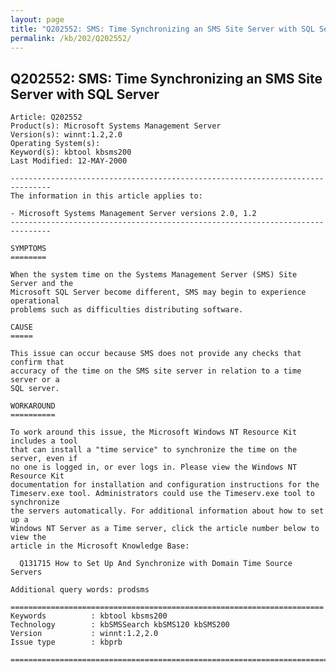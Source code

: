 ```yaml
---
layout: page
title: "Q202552: SMS: Time Synchronizing an SMS Site Server with SQL Server"
permalink: /kb/202/Q202552/
---
```


## Q202552: SMS: Time Synchronizing an SMS Site Server with SQL Server

	Article: Q202552
	Product(s): Microsoft Systems Management Server
	Version(s): winnt:1.2,2.0
	Operating System(s): 
	Keyword(s): kbtool kbsms200
	Last Modified: 12-MAY-2000
	
	-------------------------------------------------------------------------------
	The information in this article applies to:
	
	- Microsoft Systems Management Server versions 2.0, 1.2 
	-------------------------------------------------------------------------------
	
	SYMPTOMS
	========
	
	When the system time on the Systems Management Server (SMS) Site Server and the
	Microsoft SQL Server become different, SMS may begin to experience operational
	problems such as difficulties distributing software.
	
	CAUSE
	=====
	
	This issue can occur because SMS does not provide any checks that confirm that
	accuracy of the time on the SMS site server in relation to a time server or a
	SQL server.
	
	WORKAROUND
	==========
	
	To work around this issue, the Microsoft Windows NT Resource Kit includes a tool
	that can install a "time service" to synchronize the time on the server, even if
	no one is logged in, or ever logs in. Please view the Windows NT Resource Kit
	documentation for installation and configuration instructions for the
	Timeserv.exe tool. Administrators could use the Timeserv.exe tool to synchronize
	the servers automatically. For additional information about how to set up a
	Windows NT Server as a Time server, click the article number below to view the
	article in the Microsoft Knowledge Base:
	
	  Q131715 How to Set Up And Synchronize with Domain Time Source Servers
	
	Additional query words: prodsms
	
	======================================================================
	Keywords          : kbtool kbsms200 
	Technology        : kbSMSSearch kbSMS120 kbSMS200
	Version           : winnt:1.2,2.0
	Issue type        : kbprb
	
	=============================================================================
	
